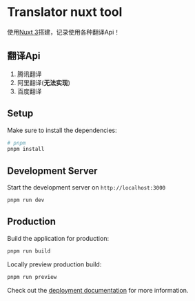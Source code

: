 # Translator nuxt tool

使用[Nuxt 3](https://nuxt.com/docs/getting-started/introduction)搭建，记录使用各种翻译Api！

## 翻译Api
1. 腾讯翻译
2. 阿里翻译(__无法实现__)
3. 百度翻译

## Setup

Make sure to install the dependencies:

```bash
# pnpm
pnpm install
```

## Development Server

Start the development server on `http://localhost:3000`

```bash
pnpm run dev
```

## Production

Build the application for production:

```bash
pnpm run build
```

Locally preview production build:

```bash
pnpm run preview
```

Check out the [deployment documentation](https://nuxt.com/docs/getting-started/deployment) for more information.
